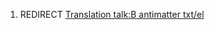 1.  REDIRECT [Translation talk:B antimatter
    txt/el](Translation_talk:B_antimatter_txt/el "wikilink")